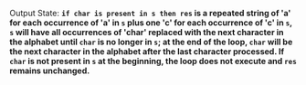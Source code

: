 Output State: **`if char is present in s then res` is a repeated string of 'a' for each occurrence of 'a' in `s` plus one 'c' for each occurrence of 'c' in `s`, `s` will have all occurrences of 'char' replaced with the next character in the alphabet until `char` is no longer in `s`; at the end of the loop, `char` will be the next character in the alphabet after the last character processed. If `char` is not present in `s` at the beginning, the loop does not execute and `res` remains unchanged.**